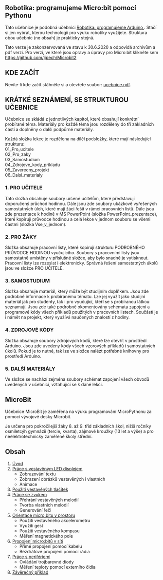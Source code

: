  <div id="readme" class="readme blob instapaper_body">
    <article class="markdown-body entry-content" itemprop="text"><h1><a id="user-content-prim---robotika" class="anchor" aria-hidden="true" href="#prim---robotika"></a>Robotika: programujeme Micro:bit pomocí Pythonu</h1>
<p>Tato učebnice je podobná učebnici <a href="https://github.com/Nowis75/PRIM"> Robotika: programujeme Arduino </a>. Stačí si jen vybrat, kterou technologii pro výuku robotiky využijete. Struktura obou učebnic (ne obsah) je prakticky stejná.</p>
     <p>Tato verze je zakonzervovaná ve stavu k 30.6.2020 a odpovídá archivům a pdf verzi. Pro verzi, ve které jsou opravy a úpravy pro Micro:bit klikněte sem <a href="https://github.com/jipech/Microbit2">https://github.com/jipech/Microbit2</a></p>

<H2> KDE ZAČÍT </H2>
<p>Nevíte-li kde začít stáhněte si a otevřete soubor:
<a href="https://github.com/jipech/PRIM-microbit/tree/master/ucebnice.pdf">ucebnice.pdf</a>.</p>
<h2>KRÁTKÉ SEZNÁMENÍ, SE STRUKTUROU UČEBNICE</h2><p>
Učebnice se skládá z jednotlivých kapitol, které obsahují konkrétní probírané téma. Materiály pro každé téma jsou rozděleny do tří základních částí a doplněny o další podpůrné materiály.</p>
<p>
Každá složka lekce je rozdělena na dílčí podsložky, které mají následující strukturu:<br>
01_Pro_ucitele<br>
02_Pro_zaky<br>
03_Samostudium<br>
04_Zdrojove_kody_prikladu<br>
05_Zaverecny_projekt<br>
06_Dalsi_materialy<br>
</p>
<h3>1.	PRO UČITELE</h3>
<p>
Tato složka obsahuje soubory určené učitelům, které představují doporučený průchod hodinou. Dále jsou zde soubory ukázkově vyřešených samostatných úloh, které mají žáci řešit v rámci pracovních listů.
Dále jsou zde prezentace k hodině v MS PowerPoint (složka PowerPoint_prezentace), které kopírují průvodce hodinou a celá lekce v jednom souboru se všemi částmi (složka Vse_v_jednom). </p>
<h3>2.	PRO ŽÁKY</h3>
<p>Složka obsahuje pracovní listy, které kopírují strukturu PODROBNÉHO PRŮVODCE HODINOU vyučujícího. Soubory s pracovními listy jsou samostatně umístěny v příslušné složce, aby bylo snadné je vytisknout. Pracovní listy lze rozeslat i elektronicky.
Správná řešení samostatných úkolů jsou ve složce PRO UČITELE.</p>
<h3>3.	SAMOSTUDIUM</h3><p>
Složka obsahuje materiál, který může být studijním doplňkem. Jsou zde podrobné informace k probíranému tématu. Lze jej využít jako studijní materiál jak pro studenty, tak i pro vyučující, kteří se s probíranou látkou seznamují. 
Jsou zde také podrobně okomentovány schémata zapojení a programové kódy všech příkladů použitých v pracovních listech.
Součástí je i námět na projekt, který využívá naučených znalostí z hodiny.</p>
<h3>4.	ZDROJOVÉ KÓDY</h3><p>
Složka obsahuje soubory zdrojových kódů, které lze otevřít v prostředí Arduino. Jsou zde uvedeny kódy všech vzorových příkladů i samostatných úkolů.
Pokud je to nutné, tak lze ve složce nalézt potřebné knihovny pro prostředí Arduino.</p>
<h3>5.	DALŠÍ MATERIÁLY</h3><p>
Ve složce se nachází zejména soubory schémat zapojení všech obvodů uvedených v učebnici, vztahující se k dané lekci.
</p>

<h1><a id="user-content-microbit" class="anchor" aria-hidden="true" href="#microbit"></a>MicroBit</h1>
<p>Učebnice MicroBit je zaměřena na výuku programování MicroPythonu za pomocí vývojové desky Microbit.</p>
<p>Je určena pro pokročilejší žáky 8. až 9. tříd základních škol, nižší ročníky osmiletcýh gymnázií (tercie, kvarta), zájmové kroužky (13 let a výše) a pro neelektrotechnicky zaměřené školy střední.</p>
<h2>Obsah</h2>
<ol>
<li><a href="https://github.com/jipech/PRIM-microbit/tree/master/00-Uvod"> Úvod</a>
<li><a href="https://github.com/jipech/PRIM-microbit/tree/master/01-LED"> Práce s vestavěným LED displejem</a>
<ul>
<li>Zobrazování textu
<li>Zobrazení obrázků vestavěných i vlastních
<li>Animace
</ul>
<li><a href="https://github.com/jipech/PRIM-microbit/tree/master/02-Button"> Použití vestavěných tlačítek</a>
<li><a href="https://github.com/jipech/PRIM-microbit/tree/master/03-Sound">Práce se zvukem</a>
<ul>
<li>Přehrání vestavěných melodií
<li>Tvorba vlastních melodií
<li>Generování řeči
</ul>
<li><a href="https://github.com/jipech/PRIM-microbit/tree/master/04-Poloha">Orientace micro:bitu v prostoru</a>
<ul>
<li>Použití vestavěného akcelerometru
<li>Využití gest
<li>Použití vestavěného kompasu
<li>Měření magnetického pole
</ul>
<li><a href="https://github.com/jipech/PRIM-microbit/tree/master/05-Sit">Propojení micro:bitů v síti</a>
<ul>
<li>Přímé propojení pomocí kabelu
<li>Bezdrátové propojení pomocí rádia
</ul>
<li><a href="https://github.com/jipech/PRIM-microbit/tree/master/06-Periferie">Práce s perifériemi</a>
<ul>
<li>Ovládání trojbarevné diody
<li>Měření teploty pomocí externího čidla
</ul>
<li><a href="https://github.com/jipech/PRIM-microbit/tree/master/07-Zaver">Závěrečný příklad</a>
</ul>
</ol>
</article>


